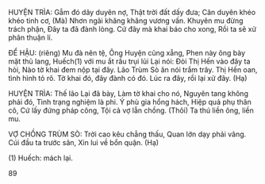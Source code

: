 HUYỆN TRÌA:
Gẫm đó dây duyên nợ,
Thật trời đất dấy đưa;
Cân duyên khéo khéo tinh cơ,
(Mà) Nhơn ngãi khăng khăng vương vấn.
Khuyên mu đừng trách phận,
Đây ta đã đành lòng.
Cứ đây mà khai báo cho xong,
Rồi ta sẽ xử phân thuận lí.

ĐỂ HẬU:
(riêng) Mu đà nên tệ,
Ông Huyện cũng xẵng,
Phen này ông bày mặt thủ lang,
Huếch(1) với mu ắt rầu trụi lủi
Lại nói: Đòi Thị Hến vào đây ta hỏi,
Nào tờ khai đem nộp tại đây.
Lão Trùm Sò ăn nói trắm trây.
Thị Hến oan, tình hình tỏ rõ.
Tờ khai đó, đây đành có đó.
Lúc ra đây, rồi lại xử đây.
(Hạ)

HUYỆN TRÌA:
Thế lão Lại đã bày,
Làm tờ khai cho nó,
Nguyên tang không phải đó,
Tình trạng nghiệm là phi.
Ý phù gia hổng hách,
Hiệp quả phụ thân cô,
Cứ lấy đứng pháp công,
Tội cả vợ lẫn chồng.
(Thôi) Ta thú liền ông, liền mu.

VỢ CHỒNG TRÙM SÒ:
Trời cao kêu chẳng thấu,
Quan lớn dạy phải vâng.
Cúi đầu ta trước sân,
Xin lui về bổn quận.
(Hạ)

(1) Huếch: mách lại.

89